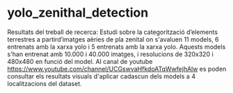 # yolo_zenithal_detection
Resultats del treball de recerca: Estudi sobre la categorització d’elements terrestres a partird’imatges aèries de pla zenital on s'avaluen 11 models, 6 entrenats amb la xarxa yolo i 5 entrenats amb la xarxa yolo. Aquests models s'han entrenat amb 10.000 i 40.000 imatges, i resolucions de 320x320 i 480x480 en funció del model. Al canal de youtube https://www.youtube.com/channel/UCGswvaHfkdoATqWwfejhAlw es poden consultar els resultats visuals d'aplicar cadascun dels models a 4 localitzacions del dataset.

